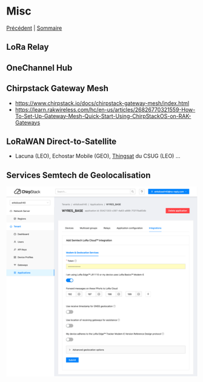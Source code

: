 # Misc

[Précédent](15.md) | [Sommaire](README.md)

## LoRa Relay

## OneChannel Hub

## Chirpstack Gateway Mesh

* https://www.chirpstack.io/docs/chirpstack-gateway-mesh/index.html
* https://learn.rakwireless.com/hc/en-us/articles/26826770321559-How-To-Set-Up-Gateway-Mesh-Quick-Start-Using-ChirpStackOS-on-RAK-Gateways

## LoRaWAN Direct-to-Satellite

* Lacuna (LEO), Echostar Mobile (GEO), [Thingsat](https://gricad-gitlab.univ-grenoble-alpes.fr/thingsat/public/-/blob/master/cubesat_mission_2/README.md) du CSUG (LEO) ...

## Services Semtech de Geolocalisation

![](images/chirpstack4-integration-semtech-01.png)


